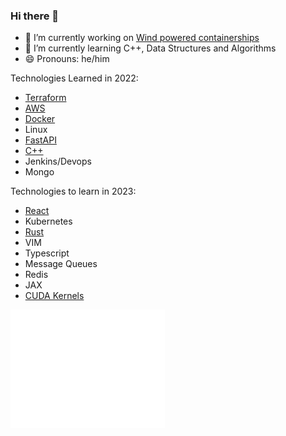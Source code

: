 ### Hi there 👋

- 🔭 I’m currently working on [Wind powered containerships](https://www.bartechnologies.uk/project/windwings/)
- 🌱 I’m currently learning C++, Data Structures and Algorithms
- 😄 Pronouns: he/him

Technologies Learned in 2022:
- [Terraform](https://github.com/mcleantom/fastapi-terraform)
- [AWS](https://github.com/mcleantom/fastapi-terraform)
- [Docker](https://github.com/mcleantom/fastapi-lambda-docker)
- Linux
- [FastAPI](https://github.com/mcleantom/FastAPI_AWS_Cognito)
- [C++](https://github.com/mcleantom/RGInterp)
- Jenkins/Devops
- Mongo

Technologies to learn in 2023:
- [React](https://github.com/mcleantom/mcleantom.github.io)
- Kubernetes
- [Rust](https://github.com/mcleantom/RUST)
- VIM
- Typescript
- Message Queues
- Redis
- JAX
- [CUDA Kernels](https://github.com/mcleantom/LearnCUDA)

<a href="https://github.com/mcleantom">
  <img align="center" width="49%" src="/github-metrics.svg" />
</a>
